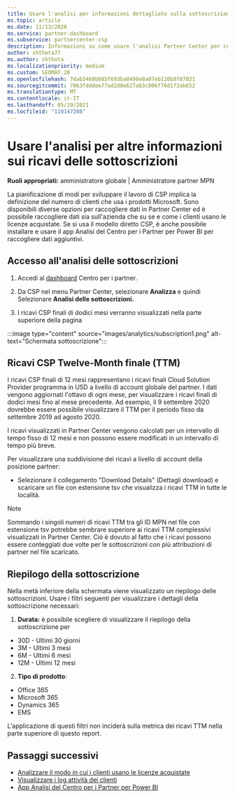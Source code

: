 ```yaml
---
title: Usare l'analisi per informazioni dettagliate sulla sottoscrizione
ms.topic: article
ms.date: 11/13/2020
ms.service: partner-dashboard
ms.subservice: partnercenter-csp
description: Informazioni su come usare l'analisi Partner Center per comprendere meglio l'azienda e come i clienti usano le licenze acquistate.
author: shthota77
ms.author: shthota
ms.localizationpriority: medium
ms.custom: SEOMAY.20
ms.openlocfilehash: 7dab3469b885f693ba8498e8a07eb120b8f07021
ms.sourcegitcommit: 7063fdddee77ad2d8e627ab3c806f76d173ab652
ms.translationtype: MT
ms.contentlocale: it-IT
ms.lasthandoff: 05/19/2021
ms.locfileid: "110147208"
---
```

# <a name="use-analytics-to-learn-more-about-subscription-revenue"></a>Usare l'analisi per altre informazioni sui ricavi delle sottoscrizioni

**Ruoli appropriati:** amministratore globale | Amministratore partner MPN

La pianificazione di modi per sviluppare il lavoro di CSP implica la definizione del numero di clienti che usa i prodotti Microsoft. Sono disponibili diverse opzioni per raccogliere dati in Partner Center ed è possibile raccogliere dati sia sull'azienda che su se e come i clienti usano le licenze acquistate. Se si usa il modello diretto CSP, è anche possibile installare e usare il app Analisi del Centro per i Partner per Power BI per raccogliere dati aggiuntivi.

## <a name="access-to-the-subscription-analytics"></a>Accesso all'analisi delle sottoscrizioni

1. Accedi al [dashboard](https://partner.microsoft.com/dashboard/home) Centro per i partner.
1. Da CSP nel menu Partner Center, selezionare **Analizza** e quindi Selezionare **Analisi delle sottoscrizioni.**

1. I ricavi CSP finali di dodici mesi verranno visualizzati nella parte superiore della pagina

:::image type="content" source="images/analytics/subscription1.png" alt-text="Schermata sottoscrizione":::

## <a name="trailing-twelve-month-ttm-csp-revenue"></a>Ricavi CSP Twelve-Month finale (TTM)

I ricavi CSP finali di 12 mesi rappresentano i ricavi finali Cloud Solution Provider programma in USD a livello di account globale del partner. I dati vengono aggiornati l'ottavo di ogni mese, per visualizzare i ricavi finali di dodici mesi fino al mese precedente. Ad esempio, il 9 settembre 2020 dovrebbe essere possibile visualizzare il TTM per il periodo fisso da settembre 2019 ad agosto 2020.

I ricavi visualizzati in Partner Center vengono calcolati per un intervallo di tempo fisso di 12 mesi e non possono essere modificati in un intervallo di tempo più breve.

Per visualizzare una suddivisione dei ricavi a livello di account della posizione partner:

- Selezionare il collegamento "Download Details" (Dettagli download) e scaricare un file con estensione tsv che visualizza i ricavi TTM in tutte le località.

>[!NOTE] 
>Sommando i singoli numeri di ricavi TTM tra gli ID MPN nel file con estensione tsv potrebbe sembrare superiore ai ricavi TTM complessivi visualizzati in Partner Center. Ciò è dovuto al fatto che i ricavi possono essere conteggiati due volte per le sottoscrizioni con più attribuzioni di partner nel file scaricato.

## <a name="subscription-summary"></a>Riepilogo della sottoscrizione

Nella metà inferiore della schermata viene visualizzato un riepilogo delle sottoscrizioni. Usare i filtri seguenti per visualizzare i dettagli della sottoscrizione necessari:  

1. **Durata:** è possibile scegliere di visualizzare il riepilogo della sottoscrizione per 

- 30D - Ultimi 30 giorni
- 3M - Ultimi 3 mesi
- 6M - Ultimi 6 mesi
- 12M - Ultimi 12 mesi

2. **Tipo di prodotto**:
 
- Office 365
- Microsoft 365
- Dynamics 365
- EMS

L'applicazione di questi filtri non inciderà sulla metrica dei ricavi TTM nella parte superiore di questo report.


 
## <a name="next-steps"></a>Passaggi successivi

- [Analizzare il modo in cui i clienti usano le licenze acquistate](increasing-adoption-and-satisfaction.md)  
- [Visualizzare i log attività dei clienti](activity-logs.md)
- [App Analisi del Centro per i Partner per Power BI](power-bi-app-for-direct-partners.md)







